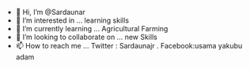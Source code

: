 - 👋 Hi, I’m @Sardaunar
- 👀 I’m interested in ... learning skills
- 🌱 I’m currently learning ... Agricultural Farming
- 💞️ I’m looking to collaborate on ... new Skills
- 📫 How to reach me ... Twitter : Sardaunajr .
Facebook:usama yakubu adam

<!---
Sardaunar/Sardaunar is a ✨ special ✨ repository because its `README.md` (this file) appears on your GitHub profile.
You can click the Preview link to take a look at your changes.
--->
